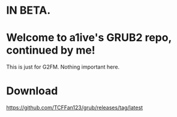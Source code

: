 # IN BETA.

# Welcome to a1ive's GRUB2 repo, continued by me!
This is just for G2FM. Nothing important here.

# Download
https://github.com/TCFFan123/grub/releases/tag/latest
